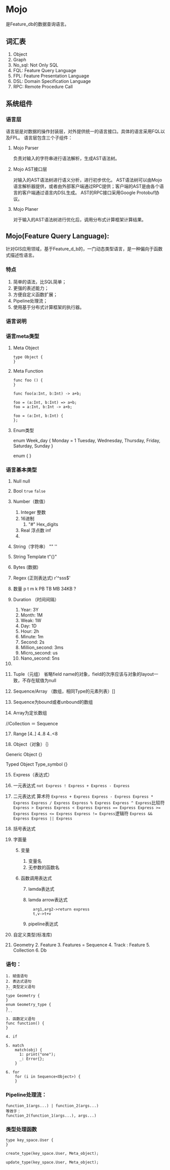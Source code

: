 # Mojo

是Feature_db的数据查询语言。

## 词汇表
1. Object
2. Graph
3. No_sql: Not Only SQL
4. FQL: Feature Query Language
5. FPL: Feature Presentation Language
6. DSL: Domain Specification Language
7. RPC: Remote Procedure Call

## 系统组件

### 语言层
语言层是对数据的操作封装层，对外提供统一的语言接口。具体的语言采用FQL以及FPL。
语言层包含三个子组件：
1. Mojo Parser

    负责对输入的字符串进行语法解析，生成AST语法树。

2. Mojo AST接口层

    对输入的AST语法树进行语义分析，进行初步优化。
    AST语法树可以由Mojo语言解析器提供，或者由外部客户端通过RPC提供；客户端的AST是由各个语言的客户端通过语言内DSL生成。
    AST的RPC接口采用Google Protobuf协议。

3. Mojo Planer

    对于输入的AST语法树进行优化后，调用分布式计算框架计算结果。


## Mojo(Feature Query Language):

针对GIS应用领域，基于Feature_d_b的，一门动态类型语言，是一种偏向于函数式描述性语言。

### 特点
1. 简单的语法，比SQL简单；
2. 更强的表述能力；
3. 方便自定义函数扩展；
4. Pipeline处理流；
5. 使用基于分布式计算框架的执行器。

### 语言说明

### 语言meta类型

1. Meta Object

   ```
   type Object {
   }
   ```

   

2. Meta Function

   ```
   func foo () {
   }

   func foo(a:Int, b:Int) -> a+b;

   foo = (a:Int, b:Int) => a+b;
   foo = a:Int, b:Int -> a+b;

   foo = (a:Int, b:Int) {
   };
   ```

   

3. Enum类型

   	enum Week_day {
   	  	Monday = 1
   		Tuesday,
   		Wednesday,
   		Thursday,
   		Friday,
   		Saturday,
   		Sunday
   	}
 	
   	enum {
   	}
   ​

### 语言基本类型

1. Null
   null

2. Bool
    `true`
   `false`

3. Number（数值）
   1. Integer 整数
   2. 16进制
      1. "#" Hex_digits
   3. Real 浮点数
      inf
   4. 

4. String（字符串） "" ''

5. String Template  t"{}"

6. Bytes (数据)

7. Regex (正则表达式) r'^sss$'

8. 数量   p t m k  PB TB MB 34KB ?

9. Duration （时间间隔）
   1. Year: 3Y
   2. Month: 1M
   3. Weak: 1W
   4. Day: 1D
   5. Hour: 2h
   6. Minute: 1m
   7. Second: 2s
   8. Million_second: 3ms
   9. Micro_second: us
   10. Nano_second: 5ns

10. 
11. Tuple（元组）
   省略field name的对象，field的次序应该与对象的layout一致，不存在赋值为null

12. Sequence/Array （数组，相同Type的元素列表）[]

13. Sequence为bound或者unbound的数组

14. Array为定长数组

   //Collection ＝ Sequence<Any>

17. Range
    [4..]
    4..8
    4..<8
    
18. Object（对象）｛｝

   Generic Object
   {}

   Typed Object
   Type_symbol {}

15.    Express（表达式）
16.    一元表达式
                  ```
                  not Express
                 	! Express
                  + Express
                 	- Express
                  ```
17.    二元表达式
                  算术符
               ```
               		Express + Express
               		Express - Express
               		Express * Express
               		Express / Express
               		Express % Express
               		Express ^ Express
               ```
          ​     比较符
               ```
               		Express > Express
               		Express < Express
               		Express == Express
               		Express >= Express
               		Express <= Express
               		Express != Express
               ```
          ​     逻辑符
               ```
               		Express && Express
               		Express || Express
               ```

18.    括号表达式

19.    字面量

       5.    变量
             1. 变量名
             2. 无参数的函数名

       6.    函数调用表达式

             7.   lamda表达式

             8.   lamda arrow表达式

                        arg1,arg2->return express
                        t,v->t+v

             9.   pipeline表达式

20.    自定义类型(标准库)
21.    Geometry
               2. Feature
               3. Features = Sequence<Feature>
               4. Track : Feature
               5. Collection
               6. Db

### 语句：
	1. 赋值语句
	2. 表达式语句
	3. 类型定义语句
	```
	type Geometry {
	}
	enum Geometry_type {
	}
	```
	3. 函数定义语句
	func function() {
	}
	
	4. if
	
	5. match
		match(obj) {
	      1: print("one");
	      _: Error{};
		}
	
	6. for
		for (i in Sequence<Object>) {
		}

### Pipeline处理流：

```
function_1(args...) | function_2(args...)
等效于：
function_2(function_1(args...), args...)
```



### 类型处理函数
```
type key_space.User {
}

create_type(key_space.User, Meta_object);
```

```
update_type(key_space.User, Meta_object);
```
